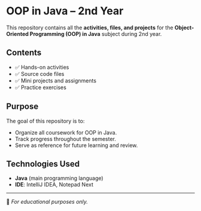 # OOP in Java – 2nd Year

This repository contains all the **activities, files, and projects** for the **Object-Oriented Programming (OOP) in Java** subject during 2nd year.  

## Contents
- ✅ Hands-on activities  
- ✅ Source code files  
- ✅ Mini projects and assignments  
- ✅ Practice exercises  

## Purpose
The goal of this repository is to:
- Organize all coursework for OOP in Java.  
- Track progress throughout the semester.  
- Serve as reference for future learning and review.  

## Technologies Used
- **Java** (main programming language)  
- **IDE**: IntelliJ IDEA, Notepad Next

---

📌 *For educational purposes only.*
